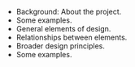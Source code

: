 * Background: About the project.
* Some examples.
* General elements of design.
* Relationships between elements.
* Broader design principles.
* Some examples.
